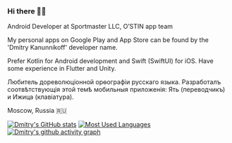 ### Hi there 👋🏻

Android Developer at Sportmaster LLC, O’STIN app team

My personal apps on Google Play and App Store can be found by the 'Dmitry Kanunnikoff' developer name.

Prefer Kotlin for Android development and Swift (SwiftUI) for iOS. Have some experience in Flutter and Unity.

Любитель дореволюціонной орѳографіи русскаго языка. Разработалъ соотвѣтствующія этой темѣ мобильныя приложенія: Ять (переводчикъ) и Ижица (клавіатура).

Moscow, Russia 🇷🇺

[![Dmitry's GitHub stats](https://github-readme-stats.vercel.app/api?username=Kanunnikoff&show_icons=true&theme=dark)](https://github.com/anuraghazra/github-readme-stats)
[![Most Used Languages](https://github-readme-stats.vercel.app/api/top-langs/?username=Kanunnikoff&layout=compact&langs_count=10&theme=dark)](https://github.com/anuraghazra/github-readme-stats)
[![Dmitry's github activity graph](https://activity-graph.herokuapp.com/graph?username=Kanunnikoff&theme=react-dark)](https://github.com/ashutosh00710/github-readme-activity-graph)

<!--
**Kanunnikoff/Kanunnikoff** is a ✨ _special_ ✨ repository because its `README.md` (this file) appears on your GitHub profile.

Here are some ideas to get you started:

- 🔭 I’m currently working on ...
- 🌱 I’m currently learning ...
- 👯 I’m looking to collaborate on ...
- 🤔 I’m looking for help with ...
- 💬 Ask me about ...
- 📫 How to reach me: ...
- 😄 Pronouns: ...
- ⚡ Fun fact: ...
-->
